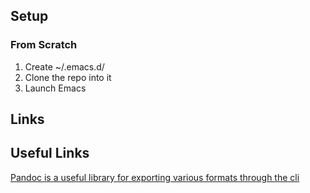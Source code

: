 ## Setup
### From Scratch
1. Create ~/.emacs.d/
2. Clone the repo into it
3. Launch Emacs
## Links
## Useful Links
[Pandoc is a useful library for exporting various formats through the cli](https://pandoc.org/)